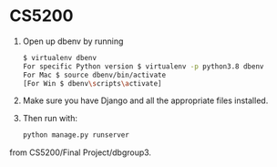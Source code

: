 # CS5200

1. Open up dbenv by running
      ```bash
   $ virtualenv dbenv
   For specific Python version $ virtualenv -p python3.8 dbenv
   For Mac $ source dbenv/bin/activate
   [For Win $ dbenv\scripts\activate]
   
3. Make sure you have Django and all the appropriate files installed.
4. Then run with:

   ```bash
   python manage.py runserver
from CS5200/Final Project/dbgroup3.
